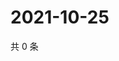 # 2021-10-25

共 0 条

<!-- BEGIN WEIBO -->
<!-- 最后更新时间 Mon Oct 25 2021 14:17:10 GMT+0800 (China Standard Time) -->

<!-- END WEIBO -->
